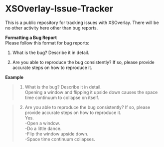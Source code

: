 # XSOverlay-Issue-Tracker
This is a public repository for tracking issues with XSOverlay. There will be no other activity here other than bug reports.


**Formatting a Bug Report**  
Please follow this format for bug reports:

1) What is the bug? Describe it in detail.

2) Are you able to reproduce the bug consistently? If so, please provide accurate steps on how to reproduce it.


**Example**

>1) What is the bug? Describe it in detail.   
Opening a window and flipping it upside down causes the space time continuum to collapse on itself.  

>2) Are you able to reproduce the bug consistently? If so, please provide accurate steps on how to reproduce it.  
Yes.   
> -Open a window.  
> -Do a little dance.  
> -Flip the window upside down.  
> -Space time continuum collapses.  
